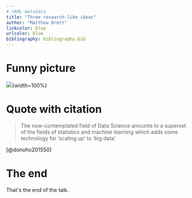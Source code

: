 ```yaml
---
# YAML metadata
title: "Three research-like ideas"
author: "Matthew Brett"
linkcolor: blue
urlcolor: blue
bibliography: bibliography.bib
---
```


# Funny picture

![](images/some_picture.png){width=100%}

# Quote with citation

> The now-contemplated field of Data Science amounts to a superset of the
> fields of statistics and machine learning which adds some technology for
> ‘scaling up’ to ‘big data’.

[@donoho201550]

# The end

That's the end of the talk.
